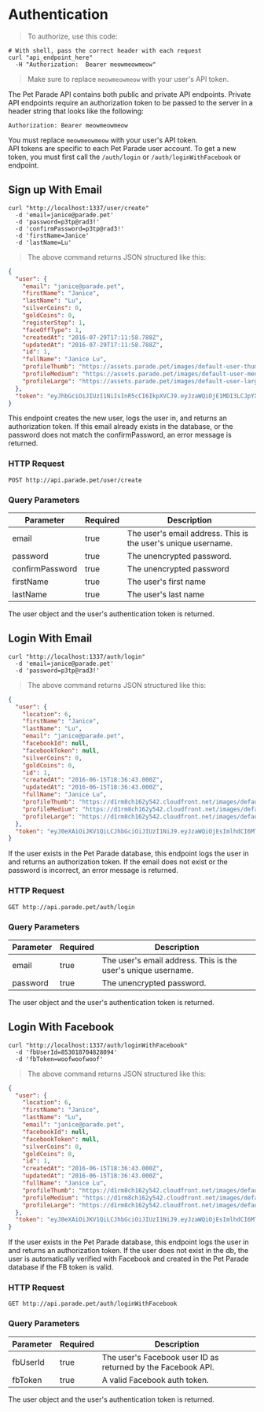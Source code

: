 # Authentication

> To authorize, use this code:

```shell
# With shell, pass the correct header with each request
curl "api_endpoint_here"
  -H "Authorization:  Bearer meowmeowmeow"
```

> Make sure to replace `meowmeowmeow` with your user's API token.

The Pet Parade API contains both public and private API endpoints.  Private API endpoints require an authorization token to be passed to the server in a header string that looks like the following:

`Authorization: Bearer meowmeowmeow`

<aside class="notice">
You must replace <code>meowmeowmeow</code> with your user's API token.  
</aside>
API tokens are specific to each Pet Parade user account.  To get a new token, you must first call the <code>/auth/login</code> or <code>/auth/loginWithFacebook</code> or endpoint.  

## Sign up With Email

```shell
curl "http://localhost:1337/user/create"
  -d 'email=janice@parade.pet'
  -d 'password=p3tp@rad3!'
  -d 'confirmPassword=p3tp@rad3!'
  -d 'firstName=Janice'
  -d 'lastName=Lu'
```

> The above command returns JSON structured like this:

```json
{
  "user": {
    "email": "janice@parade.pet",
    "firstName": "Janice",
    "lastName": "Lu",
    "silverCoins": 0,
    "goldCoins": 0,
    "registerStep": 1,
    "faceOffType": 1,
    "createdAt": "2016-07-29T17:11:58.788Z",
    "updatedAt": "2016-07-29T17:11:58.788Z",
    "id": 1,
    "fullName": "Janice Lu",
    "profileThumb": "https://assets.parade.pet/images/default-user-thumb.png",
    "profileMedium": "https://assets.parade.pet/images/default-user-med.png",
    "profileLarge": "https://assets.parade.pet/images/default-user-large.png"
  },
  "token": "eyJhbGciOiJIUzI1NiIsInR5cCI6IkpXVCJ9.eyJzaWQiOjE1MDI3LCJpYXQiOjE0Njk4MTIzMTh9.vul5bXtU69sKPUQG4-taH5YGeHbRQ4BPBYQpq-QA5ZU"
}
```

This endpoint creates the new user, logs the user in, and returns an authorization token.  If this email already exists in the database, or the password does not match the confirmPassword, an error message is returned.   

### HTTP Request

`POST http://api.parade.pet/user/create`

### Query Parameters

Parameter | Required | Description
--------- | ------- | -----------
email | true | The user's email address.  This is the user's unique username.
password | true | The unencrypted password.
confirmPassword | true | The unencrypted password
firstName | true | The user's first name
lastName | true | The user's last name

<aside class="success">
The user object and the user's authentication token is returned.
</aside>

## Login With Email

```shell
curl "http://localhost:1337/auth/login"
  -d 'email=janice@parade.pet'
  -d 'password=p3tp@rad3!'
```

> The above command returns JSON structured like this:

```json
{
  "user": {
    "location": 6,
    "firstName": "Janice",
    "lastName": "Lu",
    "email": "janice@parade.pet",
    "facebookId": null,
    "facebookToken": null,
    "silverCoins": 0,
    "goldCoins": 0,
    "id": 1,
    "createdAt": "2016-06-15T18:36:43.000Z",
    "updatedAt": "2016-06-15T18:36:43.000Z",
    "fullName": "Janice Lu",
    "profileThumb": "https://d1rm8ch162y542.cloudfront.net/images/default-user-thumb.png",
    "profileMedium": "https://d1rm8ch162y542.cloudfront.net/images/default-user-med.png",
    "profileLarge": "https://d1rm8ch162y542.cloudfront.net/images/default-user-large.png"
  },
  "token": "eyJ0eXAiOiJKV1QiLCJhbGciOiJIUzI1NiJ9.eyJzaWQiOjEsImlhdCI6MTQ2NjAxNjcyM30.ASL8gaX3Ulfs7I_lcLfa-1RVJX83qfsQP4rVbIH9AkI"
}
```

If the user exists in the Pet Parade database, this endpoint logs the user in and returns an authorization token.  If the email does not exist or the password is incorrect, an error message is returned.   

### HTTP Request

`GET http://api.parade.pet/auth/login`

### Query Parameters

Parameter | Required | Description
--------- | ------- | -----------
email | true | The user's email address.  This is the user's unique username.
password | true | The unencrypted password.

<aside class="success">
The user object and the user's authentication token is returned.
</aside>

## Login With Facebook

```shell
curl "http://localhost:1337/auth/loginWithFacebook"
  -d 'fbUserId=853018704828094'
  -d 'fbToken=woofwoofwoof'
```

> The above command returns JSON structured like this:

```json
{
  "user": {
    "location": 6,
    "firstName": "Janice",
    "lastName": "Lu",
    "email": "janice@parade.pet",
    "facebookId": null,
    "facebookToken": null,
    "silverCoins": 0,
    "goldCoins": 0,
    "id": 1,
    "createdAt": "2016-06-15T18:36:43.000Z",
    "updatedAt": "2016-06-15T18:36:43.000Z",
    "fullName": "Janice Lu",
    "profileThumb": "https://d1rm8ch162y542.cloudfront.net/images/default-user-thumb.png",
    "profileMedium": "https://d1rm8ch162y542.cloudfront.net/images/default-user-med.png",
    "profileLarge": "https://d1rm8ch162y542.cloudfront.net/images/default-user-large.png"
  },
  "token": "eyJ0eXAiOiJKV1QiLCJhbGciOiJIUzI1NiJ9.eyJzaWQiOjEsImlhdCI6MTQ2NjAxNjcyM30.ASL8gaX3Ulfs7I_lcLfa-1RVJX83qfsQP4rVbIH9AkI"
}
```

If the user exists in the Pet Parade database, this endpoint logs the user in and returns an authorization token.  If the user does not exist in the db, the user is automatically verified with Facebook and created in the Pet Parade database if the FB token is valid.  

### HTTP Request

`GET http://api.parade.pet/auth/loginWithFacebook`

### Query Parameters

Parameter | Required | Description
--------- | ------- | -----------
fbUserId | true | The user's Facebook user ID as returned by the Facebook API.
fbToken | true | A valid Facebook auth token.

<aside class="success">
The user object and the user's authentication token is returned.
</aside>

